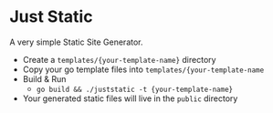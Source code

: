 # Just Static

A very simple Static Site Generator. 

- Create a `templates/{your-template-name}` directory
- Copy your go template files into `templates/{your-template-name`
- Build & Run
    - `go build && ./juststatic -t {your-template-name}`
- Your generated static files will live in the `public` directory